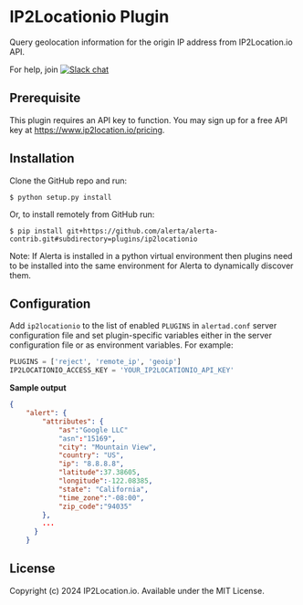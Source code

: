 IP2Locationio Plugin
====================

Query geolocation information for the origin IP address from IP2Location.io API.

For help, join [![Slack chat](https://img.shields.io/badge/chat-on%20slack-blue?logo=slack)](https://slack.alerta.dev)

Prerequisite
------------
This plugin requires an API key to function. You may sign up for a free API key at https://www.ip2location.io/pricing.

Installation
------------

Clone the GitHub repo and run:

    $ python setup.py install

Or, to install remotely from GitHub run:

    $ pip install git+https://github.com/alerta/alerta-contrib.git#subdirectory=plugins/ip2locationio

Note: If Alerta is installed in a python virtual environment then plugins
need to be installed into the same environment for Alerta to dynamically
discover them.

Configuration
-------------

Add `ip2locationio` to the list of enabled `PLUGINS` in `alertad.conf` server
configuration file and set plugin-specific variables either in the
server configuration file or as environment variables. For example:

```python
PLUGINS = ['reject', 'remote_ip', 'geoip']
IP2LOCATIONIO_ACCESS_KEY = 'YOUR_IP2LOCATIONIO_API_KEY'
```

**Sample output**



```json
{
    "alert": {
        "attributes": {
            "as":"Google LLC"
            "asn":"15169",
            "city": "Mountain View",
            "country": "US",
            "ip": "8.8.8.8",
            "latitude":37.38605,
            "longitude":-122.08385,
            "state": "California",
            "time_zone":"-08:00",
            "zip_code":"94035"
        },
        ...
      }
    }
```
License
-------

Copyright (c) 2024 IP2Location.io. Available under the MIT License.